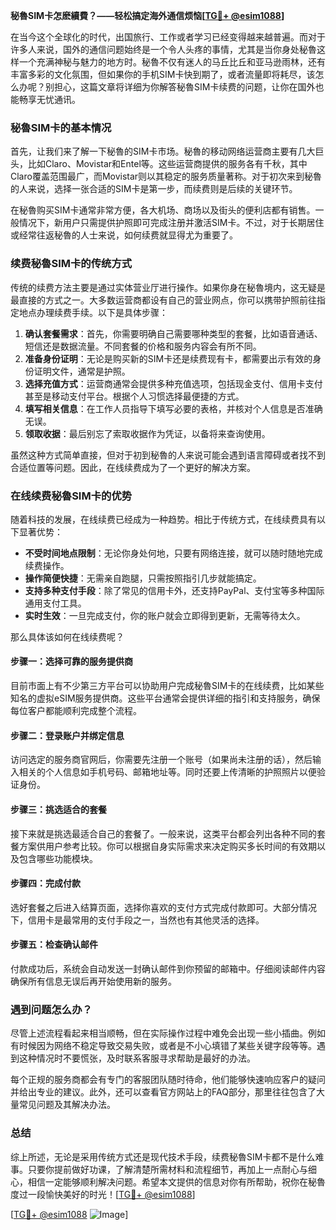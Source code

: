 **秘魯SIM卡怎麽續費？——轻松搞定海外通信烦恼[[TG💪+ @esim1088](https://t.me/s/esim1088)]**

在当今这个全球化的时代，出国旅行、工作或者学习已经变得越来越普遍。而对于许多人来说，国外的通信问题始终是一个令人头疼的事情，尤其是当你身处秘魯这样一个充满神秘与魅力的地方时。秘魯不仅有迷人的马丘比丘和亚马逊雨林，还有丰富多彩的文化氛围，但如果你的手机SIM卡快到期了，或者流量即将耗尽，该怎么办呢？别担心，这篇文章将详细为你解答秘魯SIM卡续费的问题，让你在国外也能畅享无忧通讯。

### 秘魯SIM卡的基本情况

首先，让我们来了解一下秘魯的SIM卡市场。秘魯的移动网络运营商主要有几大巨头，比如Claro、Movistar和Entel等。这些运营商提供的服务各有千秋，其中Claro覆盖范围最广，而Movistar则以其稳定的服务质量著称。对于初次来到秘魯的人来说，选择一张合适的SIM卡是第一步，而续费则是后续的关键环节。

在秘魯购买SIM卡通常非常方便，各大机场、商场以及街头的便利店都有销售。一般情况下，新用户只需提供护照即可完成注册并激活SIM卡。不过，对于长期居住或经常往返秘魯的人士来说，如何续费就显得尤为重要了。

### 续费秘魯SIM卡的传统方式

传统的续费方法主要是通过实体营业厅进行操作。如果你身在秘魯境内，这无疑是最直接的方式之一。大多数运营商都设有自己的营业网点，你可以携带护照前往指定地点办理续费手续。以下是具体步骤：

1. **确认套餐需求**：首先，你需要明确自己需要哪种类型的套餐，比如语音通话、短信还是数据流量。不同套餐的价格和服务内容会有所不同。
2. **准备身份证明**：无论是购买新的SIM卡还是续费现有卡，都需要出示有效的身份证明文件，通常是护照。
3. **选择充值方式**：运营商通常会提供多种充值选项，包括现金支付、信用卡支付甚至是移动支付平台。根据个人习惯选择最便捷的方式。
4. **填写相关信息**：在工作人员指导下填写必要的表格，并核对个人信息是否准确无误。
5. **领取收据**：最后别忘了索取收据作为凭证，以备将来查询使用。

虽然这种方式简单直接，但对于初到秘魯的人来说可能会遇到语言障碍或者找不到合适位置等问题。因此，在线续费成为了一个更好的解决方案。

### 在线续费秘魯SIM卡的优势

随着科技的发展，在线续费已经成为一种趋势。相比于传统方式，在线续费具有以下显著优势：

- **不受时间地点限制**：无论你身处何地，只要有网络连接，就可以随时随地完成续费操作。
- **操作简便快捷**：无需亲自跑腿，只需按照指引几步就能搞定。
- **支持多种支付手段**：除了常见的信用卡外，还支持PayPal、支付宝等多种国际通用支付工具。
- **实时生效**：一旦完成支付，你的账户就会立即得到更新，无需等待太久。

那么具体该如何在线续费呢？

#### 步骤一：选择可靠的服务提供商
目前市面上有不少第三方平台可以协助用户完成秘魯SIM卡的在线续费，比如某些知名的虚拟eSIM服务提供商。这些平台通常会提供详细的指引和支持服务，确保每位客户都能顺利完成整个流程。

#### 步骤二：登录账户并绑定信息
访问选定的服务商官网后，你需要先注册一个账号（如果尚未注册的话），然后输入相关的个人信息如手机号码、邮箱地址等。同时还要上传清晰的护照照片以便验证身份。

#### 步骤三：挑选适合的套餐
接下来就是挑选最适合自己的套餐了。一般来说，这类平台都会列出各种不同的套餐方案供用户参考比较。你可以根据自身实际需求来决定购买多长时间的有效期以及包含哪些功能模块。

#### 步骤四：完成付款
选好套餐之后进入结算页面，选择你喜欢的支付方式完成付款即可。大部分情况下，信用卡是最常用的支付手段之一，当然也有其他灵活的选择。

#### 步骤五：检查确认邮件
付款成功后，系统会自动发送一封确认邮件到你预留的邮箱中。仔细阅读邮件内容确保所有信息无误后再开始使用新的服务。

### 遇到问题怎么办？

尽管上述流程看起来相当顺畅，但在实际操作过程中难免会出现一些小插曲。例如有时候因为网络不稳定导致交易失败，或者是不小心填错了某些关键字段等等。遇到这种情况时不要慌张，及时联系客服寻求帮助是最好的办法。

每个正规的服务商都会有专门的客服团队随时待命，他们能够快速响应客户的疑问并给出专业的建议。此外，还可以查看官方网站上的FAQ部分，那里往往包含了大量常见问题及其解决办法。

### 总结

综上所述，无论是采用传统方式还是现代技术手段，续费秘魯SIM卡都不是什么难事。只要你提前做好功课，了解清楚所需材料和流程细节，再加上一点耐心与细心，相信一定能够顺利解决问题。希望本文提供的信息对你有所帮助，祝你在秘魯度过一段愉快美好的时光！[[TG💪+ @esim1088](https://t.me/s/esim1088)] 

[[TG💪+ @esim1088](https://t.me/s/esim1088) ![Image](https://i.postimg.cc/4NQfJmqS/Snipaste-2025-05-13-00-14-12.png)]